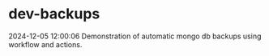 # dev-backups
2024-12-05 12:00:06 Demonstration of automatic mongo db backups using workflow and actions.
